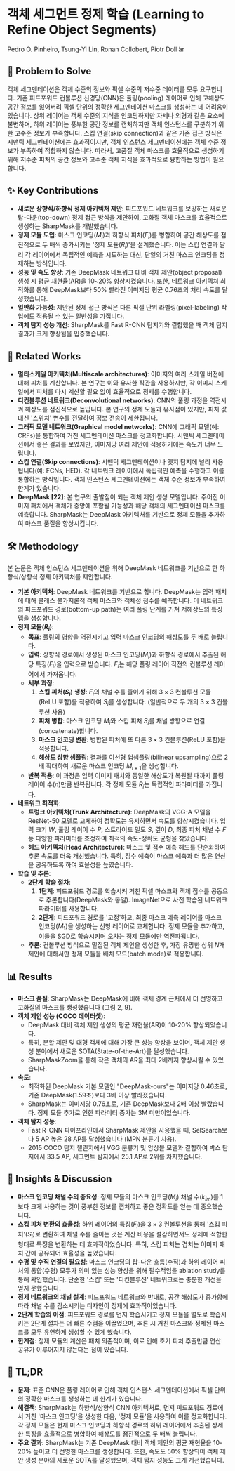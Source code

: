 # 객체 세그먼트 정제 학습 (Learning to Refine Object Segments)
Pedro O. Pinheiro, Tsung-Yi Lin, Ronan Collobert, Piotr Doll ́ar

## 🧩 Problem to Solve
객체 세그멘테이션은 객체 수준의 정보와 픽셀 수준의 저수준 데이터를 모두 요구합니다. 기존 피드포워드 컨볼루션 신경망(CNN)은 풀링(pooling) 레이어로 인해 고해상도 공간 정보를 잃어버려 픽셀 단위의 정확한 세그멘테이션 마스크를 생성하는 데 어려움이 있습니다. 상위 레이어는 객체 수준의 지식을 인코딩하지만 자세나 외형과 같은 요소에 불변하며, 하위 레이어는 풍부한 공간 정보를 캡처하지만 객체 인스턴스를 구분하기 위한 고수준 정보가 부족합니다. 스킵 연결(skip connection)과 같은 기존 접근 방식은 시맨틱 세그멘테이션에는 효과적이지만, 객체 인스턴스 세그멘테이션에는 객체 수준 정보가 부족하여 적합하지 않습니다. 따라서, 고품질 객체 마스크를 효율적으로 생성하기 위해 저수준 피처의 공간 정보와 고수준 객체 지식을 효과적으로 융합하는 방법이 필요합니다.

## ✨ Key Contributions
- **새로운 상향식/하향식 정제 아키텍처 제안**: 피드포워드 네트워크를 보강하는 새로운 탑-다운(top-down) 정제 접근 방식을 제안하여, 고화질 객체 마스크를 효율적으로 생성하는 SharpMask를 개발했습니다.
- **정제 모듈 도입**: 마스크 인코딩($M_i$)과 하향식 피처($F_i$)를 병합하여 공간 해상도를 점진적으로 두 배씩 증가시키는 '정제 모듈($R_i$)'을 설계했습니다. 이는 스킵 연결과 달리 각 레이어에서 독립적인 예측을 시도하는 대신, 단일의 거친 마스크 인코딩을 정제하는 방식입니다.
- **성능 및 속도 향상**: 기존 DeepMask 네트워크 대비 객체 제안(object proposal) 생성 시 평균 재현율(AR)을 10~20% 향상시켰습니다. 또한, 네트워크 아키텍처 최적화를 통해 DeepMask보다 50% 빨라진 이미지당 평균 0.76초의 처리 속도를 달성했습니다.
- **일반화 가능성**: 제안된 정제 접근 방식은 다른 픽셀 단위 라벨링(pixel-labeling) 작업에도 적용될 수 있는 일반성을 가집니다.
- **객체 탐지 성능 개선**: SharpMask를 Fast R-CNN 탐지기와 결합했을 때 객체 탐지 결과가 크게 향상됨을 입증했습니다.

## 📎 Related Works
- **멀티스케일 아키텍처(Multiscale architectures)**: 이미지의 여러 스케일 버전에 대해 피처를 계산합니다. 본 연구는 이와 유사한 직관을 사용하지만, 각 이미지 스케일에서 피처를 다시 계산할 필요 없이 효율적으로 정제를 수행합니다.
- **디컨볼루션 네트워크(Deconvolutional networks)**: CNN의 풀링 과정을 역전시켜 해상도를 점진적으로 높입니다. 본 연구의 정제 모듈과 유사점이 있지만, 피처 값 대신 '스위치' 변수를 전달하여 정보 전송이 제한됩니다.
- **그래픽 모델 네트워크(Graphical model networks)**: CNN에 그래픽 모델(예: CRFs)을 통합하여 거친 세그멘테이션 마스크를 정교화합니다. 시맨틱 세그멘테이션에서 좋은 결과를 보였지만, 이미지당 여러 제안에 적용하기에는 속도가 너무 느립니다.
- **스킵 연결(Skip connections)**: 시맨틱 세그멘테이션이나 엣지 탐지에 널리 사용됩니다(예: FCNs, HED). 각 네트워크 레이어에서 독립적인 예측을 수행하고 이를 통합하는 방식입니다. 객체 인스턴스 세그멘테이션에는 객체 수준 정보가 부족하여 한계가 있습니다.
- **DeepMask [22]**: 본 연구의 출발점이 되는 객체 제안 생성 모델입니다. 주어진 이미지 패치에서 객체가 중앙에 포함될 가능성과 해당 객체의 세그멘테이션 마스크를 예측합니다. SharpMask는 DeepMask 아키텍처를 기반으로 정제 모듈을 추가하여 마스크 품질을 향상시킵니다.

## 🛠️ Methodology
본 논문은 객체 인스턴스 세그멘테이션을 위해 DeepMask 네트워크를 기반으로 한 하향식/상향식 정제 아키텍처를 제안합니다.

- **기본 아키텍처**: DeepMask 네트워크를 기반으로 합니다. DeepMask는 입력 패치에 대해 클래스 불가지론적 객체 마스크와 객체성 점수를 예측합니다. 이 네트워크의 피드포워드 경로(bottom-up path)는 여러 풀링 단계를 거쳐 저해상도의 특징 맵을 생성합니다.
- **정제 모듈($R_i$)**:
    - **목표**: 풀링의 영향을 역전시키고 입력 마스크 인코딩의 해상도를 두 배로 늘립니다.
    - **입력**: 상향식 경로에서 생성된 마스크 인코딩($M_i$)과 하향식 경로에서 추출된 해당 특징($F_i$)을 입력으로 받습니다. $F_i$는 해당 풀링 레이어 직전의 컨볼루션 레이어에서 가져옵니다.
    - **세부 과정**:
        1. **스킵 피처($S_i$) 생성**: $F_i$의 채널 수를 줄이기 위해 $3 \times 3$ 컨볼루션 모듈(ReLU 포함)을 적용하여 $S_i$를 생성합니다. (일반적으로 두 개의 $3 \times 3$ 컨볼루션 사용)
        2. **피처 병합**: 마스크 인코딩 $M_i$와 스킵 피처 $S_i$를 채널 방향으로 연결(concatenate)합니다.
        3. **마스크 인코딩 변환**: 병합된 피처에 또 다른 $3 \times 3$ 컨볼루션(ReLU 포함)을 적용합니다.
        4. **해상도 상향 샘플링**: 결과를 이선형 업샘플링(bilinear upsampling)으로 2배 확대하여 새로운 마스크 인코딩 $M_{i+1}$을 생성합니다.
    - **반복 적용**: 이 과정은 입력 이미지 패치와 동일한 해상도가 복원될 때까지 풀링 레이어 수($n$)만큼 반복됩니다. 각 정제 모듈 $R_i$는 독립적인 파라미터를 가집니다.
- **네트워크 최적화**:
    - **트렁크 아키텍처(Trunk Architecture)**: DeepMask의 VGG-A 모델을 ResNet-50 모델로 교체하여 정확도는 유지하면서 속도를 향상시켰습니다. 입력 크기 $W$, 풀링 레이어 수 $P$, 스트라이드 밀도 $S$, 깊이 $D$, 최종 피처 채널 수 $F$ 등 다양한 파라미터를 조정하여 최적의 속도-정확도 균형을 찾았습니다.
    - **헤드 아키텍처(Head Architecture)**: 마스크 및 점수 예측 헤드를 단순화하여 추론 속도를 더욱 개선했습니다. 특히, 점수 예측이 마스크 예측과 더 많은 연산을 공유하도록 하여 효율성을 높였습니다.
- **학습 및 추론**:
    - **2단계 학습 절차**:
        1. **1단계**: 피드포워드 경로를 학습시켜 거친 픽셀 마스크와 객체 점수를 공동으로 추론합니다(DeepMask와 동일). ImageNet으로 사전 학습된 네트워크 파라미터를 사용합니다.
        2. **2단계**: 피드포워드 경로를 '고정'하고, 최종 마스크 예측 레이어를 마스크 인코딩($M_1$)을 생성하는 선형 레이어로 교체합니다. 정제 모듈을 추가하고, 이들을 SGD로 학습시키며 오차는 정제 모듈에만 역전파됩니다.
    - **추론**: 컨볼루션 방식으로 밀집된 객체 제안을 생성한 후, 가장 유망한 상위 $N$개 제안에 대해서만 정제 모듈을 배치 모드(batch mode)로 적용합니다.

## 📊 Results
- **마스크 품질**: SharpMask는 DeepMask에 비해 객체 경계 근처에서 더 선명하고 고화질의 마스크를 생성했습니다 (그림 2, 9).
- **객체 제안 성능 (COCO 데이터셋)**:
    - DeepMask 대비 객체 제안 생성의 평균 재현율(AR)이 10-20% 향상되었습니다.
    - 특히, 분할 제안 및 대형 객체에 대해 가장 큰 성능 향상을 보이며, 객체 제안 생성 분야에서 새로운 SOTA(State-of-the-Art)를 달성했습니다.
    - SharpMaskZoom을 통해 작은 객체의 AR을 최대 2배까지 향상시킬 수 있었습니다.
- **속도**:
    - 최적화된 DeepMask 기본 모델인 "DeepMask-ours"는 이미지당 0.46초로, 기존 DeepMask(1.59초)보다 3배 이상 빨라졌습니다.
    - SharpMask는 이미지당 0.76초로, 기존 DeepMask보다 2배 이상 빨랐습니다. 정제 모듈 추가로 인한 파라미터 증가는 3M 미만이었습니다.
- **객체 탐지 성능**:
    - Fast R-CNN 파이프라인에서 SharpMask 제안을 사용했을 때, SelSearch보다 5 AP 높은 28 AP를 달성했습니다 (MPN 분류기 사용).
    - 2015 COCO 탐지 챌린지에서 VGG 분류기 및 앙상블 모델과 결합하여 박스 탐지에서 33.5 AP, 세그먼트 탐지에서 25.1 AP로 2위를 차지했습니다.

## 🧠 Insights & Discussion
- **마스크 인코딩 채널 수의 중요성**: 정제 모듈의 마스크 인코딩($M_i$) 채널 수($k_i{_m}$)를 1보다 크게 사용하는 것이 풍부한 정보를 캡처하고 좋은 정확도를 얻는 데 중요했습니다.
- **스킵 피처 변환의 효율성**: 하위 레이어의 특징($F_i$)을 $3 \times 3$ 컨볼루션을 통해 '스킵 피처'($S_i$)로 변환하여 채널 수를 줄이는 것은 계산 비용을 절감하면서도 정제에 적합한 형태로 특징을 변환하는 데 효과적이었습니다. 특히, 스킵 피처는 겹치는 이미지 패치 간에 공유되어 효율성을 높였습니다.
- **수평 및 수직 연결의 필요성**: 마스크 인코딩의 탑-다운 흐름(수직)과 하위 레이어 피처의 통합(수평) 모두가 의미 있는 성능 향상을 위해 필수적임을 ablation study를 통해 확인했습니다. 단순한 '스킵' 또는 '디컨볼루션' 네트워크로는 충분한 개선을 얻지 못했습니다.
- **정제 네트워크의 채널 설계**: 피드포워드 네트워크와 반대로, 공간 해상도가 증가함에 따라 채널 수를 감소시키는 디자인이 정제에 효과적이었습니다.
- **2단계 학습의 이점**: 피드포워드 경로를 먼저 학습시키고 정제 모듈을 별도로 학습시키는 2단계 절차는 더 빠른 수렴을 이끌었으며, 추론 시 거친 마스크와 정제된 마스크를 모두 유연하게 생성할 수 있게 했습니다.
- **한계점**: 정제 모듈의 계산은 패치 의존적이며, 이로 인해 초기 피처 추출만큼 연산 공유가 이루어지지 않는다는 점이 있습니다.

## 📌 TL;DR
- **문제**: 표준 CNN은 풀링 레이어로 인해 객체 인스턴스 세그멘테이션에서 픽셀 단위의 정확한 마스크를 생성하는 데 한계가 있습니다.
- **해결책**: SharpMask는 하향식/상향식 CNN 아키텍처로, 먼저 피드포워드 경로에서 거친 '마스크 인코딩'을 생성한 다음, '정제 모듈'을 사용하여 이를 정교화합니다. 각 정제 모듈은 현재 마스크 인코딩과 하향식 경로의 하위 레이어에서 추출된 상세한 특징을 효율적으로 병합하여 해상도를 점진적으로 두 배씩 늘립니다.
- **주요 결과**: SharpMask는 기존 DeepMask 대비 객체 제안의 평균 재현율을 10-20% 높이고 더 선명한 마스크를 생성합니다. 또한, 속도도 50% 향상되어 객체 제안 생성 분야의 새로운 SOTA를 달성했으며, 객체 탐지 성능도 크게 개선했습니다.